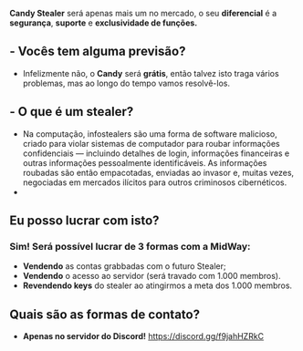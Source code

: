 **__Candy Stealer__** será apenas mais um no mercado, o seu **diferencial** é a **segurança**, **suporte** e **exclusividade de funções.**
## - Vocês tem alguma previsão?
 - Infelizmente não, o **__Candy__** será **grátis**, então talvez isto traga vários problemas, mas ao longo do tempo vamos resolvê-los.
## - O que é um stealer?
 - Na computação, infostealers são uma forma de software malicioso, criado para violar sistemas de computador para roubar informações confidenciais — incluindo detalhes de login, informações financeiras e outras informações pessoalmente identificáveis. As informações roubadas são então empacotadas, enviadas ao invasor e, muitas vezes, negociadas em mercados ilícitos para outros criminosos cibernéticos.
 - 
## Eu posso lucrar com isto?
### Sim! Será possível lucrar de 3 formas com a MidWay:

- **Vendendo** as contas grabbadas com o futuro Stealer;
- **Vendendo** o acesso ao servidor (será travado com 1.000 membros).
- **Revendendo keys** do stealer ao atingirmos a meta dos 1.000 membros.

## Quais são as formas de contato?
- **Apenas no servidor do Discord!**
   https://discord.gg/f9jahHZRkC

